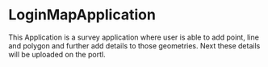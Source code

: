 # LoginMapApplication
This Application is a survey application where user is able to add point, line and polygon and further add details to those geometries. Next these details will be uploaded on the portl.
